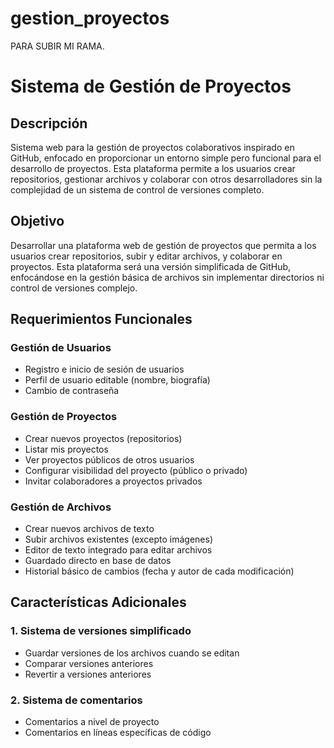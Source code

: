 # gestion_proyectos
PARA SUBIR MI RAMA.
# Sistema de Gestión de Proyectos

## Descripción

Sistema web para la gestión de proyectos colaborativos inspirado en GitHub, enfocado en proporcionar un entorno simple pero funcional para el desarrollo de proyectos. Esta plataforma permite a los usuarios crear repositorios, gestionar archivos y colaborar con otros desarrolladores sin la complejidad de un sistema de control de versiones completo.

## Objetivo

Desarrollar una plataforma web de gestión de proyectos que permita a los usuarios crear repositorios, subir y editar archivos, y colaborar en proyectos. Esta plataforma será una versión simplificada de GitHub, enfocándose en la gestión básica de archivos sin implementar directorios ni control de versiones complejo.

## Requerimientos Funcionales

### Gestión de Usuarios

- Registro e inicio de sesión de usuarios  
- Perfil de usuario editable (nombre, biografía)  
- Cambio de contraseña

### Gestión de Proyectos

- Crear nuevos proyectos (repositorios)  
- Listar mis proyectos  
- Ver proyectos públicos de otros usuarios  
- Configurar visibilidad del proyecto (público o privado)  
- Invitar colaboradores a proyectos privados  

### Gestión de Archivos

- Crear nuevos archivos de texto  
- Subir archivos existentes (excepto imágenes)  
- Editor de texto integrado para editar archivos  
- Guardado directo en base de datos  
- Historial básico de cambios (fecha y autor de cada modificación)  

## Características Adicionales

### 1. Sistema de versiones simplificado

- Guardar versiones de los archivos cuando se editan  
- Comparar versiones anteriores  
- Revertir a versiones anteriores  

### 2. Sistema de comentarios

- Comentarios a nivel de proyecto  
- Comentarios en líneas específicas de código  
